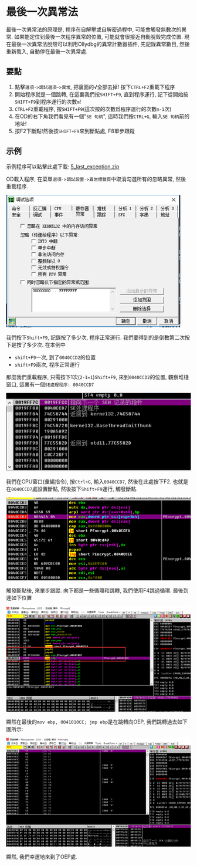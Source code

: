 # 最後一次異常法

最後一次異常法的原理是, 程序在自解壓或自解密過程中, 可能會觸發無數次的異常. 如果能定位到最後一次程序異常的位置, 可能就會很接近自動脫殼完成位置. 現在最後一次異常法脫殼可以利用Ollydbg的異常計數器插件, 先記錄異常數目, 然後重新載入, 自動停在最後一次異常處.

## 要點

1. 點擊`選項->調試選項—>異常`, 把裏面的√全部去掉! 按下`CTRL+F2`重載下程序
2. 開始程序就是一個跳轉, 在這裏我們按`SHIFT+F9`, 直到程序運行, 記下從開始按`SHIFT+F9`到程序運行的次數`m`!
3. `CTRL+F2`重載程序, 按`SHIFT+F9`(這次按的次數爲程序運行的次數`m-1`次)
4. 在OD的右下角我們看見有一個"`SE 句柄`", 這時我們按`CTRL+G`, 輸入`SE 句柄`前的地址!
5. 按F2下斷點!然後按`SHIFT+F9`來到斷點處, F8單步跟蹤

## 示例

示例程序可以點擊此處下載: [5_last_exception.zip](https://github.com/ctf-wiki/ctf-challenges/blob/master/reverse/unpack/5_last_exception.zip)

OD載入程序, 在菜單`選項->調試設置->異常標籤頁`中取消勾選所有的忽略異常, 然後重載程序.

![exception_01.png](./figure/exception_01.png)

我們按下`Shift+F9`, 記錄按了多少次, 程序正常運行. 我們要得到的是倒數第二次按下是按了多少次. 在本例中

* `shift+F9`一次, 到了`0040CCD2`的位置
* `shift+F9`兩次, 程序正常運行

那麼我們重載程序, 只需按下1次(`2-1=1`)`Shift+F9`, 來到`0040CCD2`的位置, 觀察堆棧窗口, 這裏有一個`SE處理程序: 0040CCD7`

![exception_02.png](./figure/exception_02.png)

我們在CPU窗口(彙編指令), 按`Ctrl+G`, 輸入`0040CCD7`, 然後在此處按下F2. 也就是在`0040CCD7`處設置斷點, 然後按下`Shift+F9`運行, 觸發斷點.

![exception_03.png](./figure/exception_03.png)

觸發斷點後, 來單步跟蹤. 向下都是一些循環和跳轉, 我們使用F4跳過循環. 最後到達如下位置

![exception_04.png](./figure/exception_04.png)

顯然在最後的`mov ebp, 0041010CC; jmp ebp`是在跳轉向OEP, 我們跳轉過去如下圖所示:

![exception_05.png](./figure/exception_05.png)

顯然, 我們幸運地來到了OEP處.
